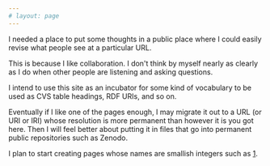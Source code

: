```yaml
---
# layout: page
---
```


I needed a place to put some thoughts in a public place where I could
easily revise what people see at a particular URL.

This is because I like collaboration.  I don't think by myself nearly
as clearly as I do when other people are listening and asking
questions.

I intend to use this site as an incubator for some kind of vocabulary
to be used as CVS table headings, RDF URIs, and so on.

Eventually if I like one of the pages enough, I may migrate it out to
a URL (or URI or IRI) whose resolution is more permanent than however
it is you got here.  Then I will feel better about putting it in files
that go into permanent public repositories such as Zenodo.

I plan to start creating pages whose names are smallish integers such as [1](1).
